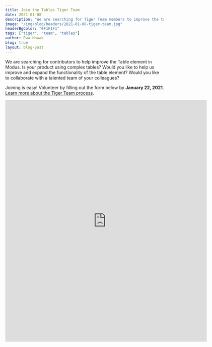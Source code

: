 ```yaml
---
title: Join the Tables Tiger Team
date: 2021-01-08
description: "We are searching for Tiger Team members to improve the table element."
image: "/img/blog/headers/2021-01-08-tiger-team.jpg"
headerBgColor: "#F1F1F1"
tags: ["tiger", "team", "tables"]
author: Ewa Nowak
blog: true
layout: blog-post
---
```


We are searching for contributors to help improve the Table element in Modus. Is your product using complex tables? Would you like to help us improve and expand the functionality of the table element? Would you like to collaborate with a talented team of your colleagues?

Joining is easy! Volunteer by filling out the form below by **January 22, 2021**. [Learn more about the Tiger Team process](/community/tiger-teams/).

<iframe src="https://docs.google.com/forms/d/e/1FAIpQLSffzk5w_WddTu5Y1PLczoK90s9Bq-VnpFKzSy8ArCuIfvRsGQ/viewform?embedded=true" width="640" height="768" frameborder="0" marginheight="0" marginwidth="0">Loading…</iframe>
